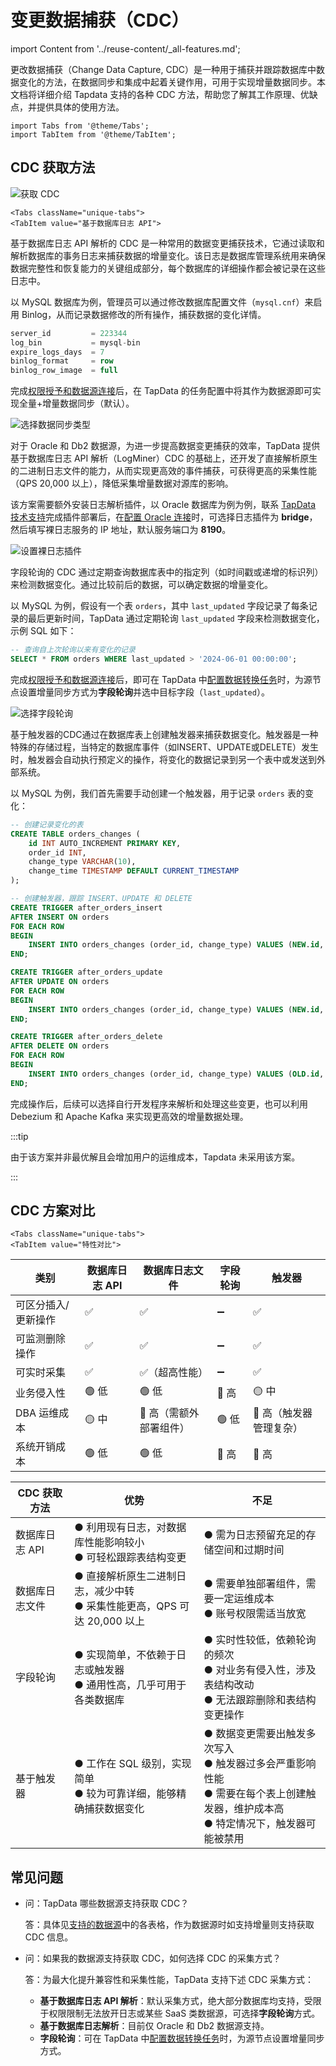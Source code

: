 # 变更数据捕获（CDC）
import Content from '../reuse-content/_all-features.md';

<Content />

更改数据捕获（Change Data Capture, CDC）是一种用于捕获并跟踪数据库中数据变化的方法，在数据同步和集成中起着关键作用，可用于实现增量数据同步。本文档将详细介绍 Tapdata 支持的各种 CDC 方法，帮助您了解其工作原理、优缺点，并提供具体的使用方法。

```mdx-code-block
import Tabs from '@theme/Tabs';
import TabItem from '@theme/TabItem';
```

## CDC 获取方法

![获取 CDC](../images/cdc_mechanism.png)

```mdx-code-block
<Tabs className="unique-tabs">
<TabItem value="基于数据库日志 API">
```
基于数据库日志 API 解析的 CDC 是一种常用的数据变更捕获技术，它通过读取和解析数据库的事务日志来捕获数据的增量变化。该日志是数据库管理系统用来确保数据完整性和恢复能力的关键组成部分，每个数据库的详细操作都会被记录在这些日志中。

以 MySQL 数据库为例，管理员可以通过修改数据库配置文件（`mysql.cnf`）来启用 Binlog，从而记录数据修改的所有操作，捕获数据的变化详情。

```sql
server_id         = 223344
log_bin           = mysql-bin
expire_logs_days  = 7
binlog_format     = row
binlog_row_image  = full
```

完成[权限授予和数据源连接](../prerequisites/on-prem-databases/mysql.md)后，在 TapData 的任务配置中将其作为数据源即可实现全量+增量数据同步（默认）。

![选择数据同步类型](..//images/select_sync_type.png)

</TabItem>

<TabItem value="基于数据库日志文件">
对于 Oracle 和 Db2 数据源，为进一步提高数据变更捕获的效率，TapData 提供基于数据库日志 API 解析（LogMiner）CDC 的基础上，还开发了直接解析原生的二进制日志文件的能力，从而实现更高效的事件捕获，可获得更高的采集性能（QPS 20,000 以上），降低采集增量数据对源库的影响。

该方案需要额外安装日志解析插件，以 Oracle 数据库为例为例，联系 [TapData 技术支持](../support.md)完成插件部署后，在[配置 Oracle 连接](../prerequisites/on-prem-databases/oracle.md)时，可选择日志插件为 **bridge**，然后填写裸日志服务的 IP 地址，默认服务端口为 **8190**。

![设置裸日志插件](..//images/raw_log_configuration.png)

</TabItem>

<TabItem value="基于字段轮询">
字段轮询的 CDC 通过定期查询数据库表中的指定列（如时间戳或递增的标识列）来检测数据变化。通过比较前后的数据，可以确定数据的增量变化。

以 MySQL 为例，假设有一个表 `orders`，其中 `last_updated` 字段记录了每条记录的最后更新时间，TapData 通过定期轮询 `last_updated` 字段来检测数据变化，示例 SQL 如下：

```sql
-- 查询自上次轮询以来有变化的记录
SELECT * FROM orders WHERE last_updated > '2024-06-01 00:00:00';
```

完成[权限授予和数据源连接](../prerequisites/on-prem-databases/mysql.md)后，即可在 TapData 中[配置数据转换任务](../user-guide/data-pipeline/data-development/create-task.md)时，为源节点设置增量同步方式为**字段轮询**并选中目标字段（`last_updated`）。

![选择字段轮询](..//images/obtain_cdc_via_polling.png)

</TabItem>

<TabItem value="基于触发器">
基于触发器的CDC通过在数据库表上创建触发器来捕获数据变化。触发器是一种特殊的存储过程，当特定的数据库事件（如INSERT、UPDATE或DELETE）发生时，触发器会自动执行预定义的操作，将变化的数据记录到另一个表中或发送到外部系统。

以 MySQL 为例，我们首先需要手动创建一个触发器，用于记录 `orders` 表的变化：

```sql
-- 创建记录变化的表
CREATE TABLE orders_changes (
    id INT AUTO_INCREMENT PRIMARY KEY,
    order_id INT,
    change_type VARCHAR(10),
    change_time TIMESTAMP DEFAULT CURRENT_TIMESTAMP
);

-- 创建触发器，跟踪 INSERT、UPDATE 和 DELETE
CREATE TRIGGER after_orders_insert
AFTER INSERT ON orders
FOR EACH ROW
BEGIN
    INSERT INTO orders_changes (order_id, change_type) VALUES (NEW.id, 'INSERT');
END;

CREATE TRIGGER after_orders_update
AFTER UPDATE ON orders
FOR EACH ROW
BEGIN
    INSERT INTO orders_changes (order_id, change_type) VALUES (NEW.id, 'UPDATE');
END;

CREATE TRIGGER after_orders_delete
AFTER DELETE ON orders
FOR EACH ROW
BEGIN
    INSERT INTO orders_changes (order_id, change_type) VALUES (OLD.id, 'DELETE');
END;

```

完成操作后，后续可以选择自行开发程序来解析和处理这些变更，也可以利用 Debezium 和 Apache Kafka 来实现更高效的增量数据处理。

:::tip

由于该方案并非最优解且会增加用户的运维成本，Tapdata 未采用该方案。

:::

</TabItem>
</Tabs>





## CDC 方案对比

```mdx-code-block
<Tabs className="unique-tabs">
<TabItem value="特性对比">
```
| 类别                | 数据库日志 API | 数据库日志文件         | 字段轮询 | 触发器                 |
| ------------------- | -------------- | ---------------------- | -------- | ---------------------- |
| 可区分插入/更新操作 | ✅              | ✅                      | ➖        | ✅                      |
| 可监测删除操作      | ✅              | ✅                      | ➖        | ✅                      |
| 可实时采集          | ✅              | ✅（超高性能）          | ➖        | ✅                      |
| 业务侵入性          | 🟢 低           | 🟢 低                   | 🔴 高     | 🟡 中                   |
| DBA 运维成本        | 🟡 中           | 🔴 高（需额外部署组件） | 🟢 低     | 🔴 高（触发器管理复杂） |
| 系统开销成本        | 🟢 低           | 🟢 低                   | 🔴 高     | 🔴 高                   |

</TabItem>

<TabItem value="优缺点对比">

| CDC 获取方法   | 优势                                                         | 不足                                                         |
| -------------- | ------------------------------------------------------------ | ------------------------------------------------------------ |
| 数据库日志 API | ● 利用现有日志，对数据库性能影响较小<br />● 可轻松跟踪表结构变更 | ● 需为日志预留充足的存储空间和过期时间                       |
| 数据库日志文件 | ● 直接解析原生二进制日志，减少中转<br/>● 采集性能更高，QPS 可达 20,000 以上 | ● 需要单独部署组件，需要一定运维成本<br />● 账号权限需适当放宽 |
| 字段轮询       | ● 实现简单，不依赖于日志或触发器<br />● 通用性高，几乎可用于各类数据库 | ● 实时性较低，依赖轮询的频次<br />● 对业务有侵入性，涉及表结构改动<br />● 无法跟踪删除和表结构变更操作 |
| 基于触发器     | ● 工作在 SQL 级别，实现简单<br />● 较为可靠详细，能够精确捕获数据变化 | ● 数据变更需要出触发多次写入<br />● 触发器过多会严重影响性能<br />● 需要在每个表上创建触发器，维护成本高<br />● 特定情况下，触发器可能被禁用 |

</TabItem>
</Tabs>

## 常见问题

* 问：TapData 哪些数据源支持获取 CDC？

  答：具体见[支持的数据源](../prerequisites/supported-databases.md)中的各表格，作为数据源时如支持增量则支持获取 CDC 信息。

* 问：如果我的数据源支持获取 CDC，如何选择 CDC 的采集方式？

  答：为最大化提升兼容性和采集性能，TapData 支持下述 CDC 采集方式：

  * **基于数据库日志 API 解析**：默认采集方式，绝大部分数据库均支持，受限于权限限制无法放开日志或某些 SaaS 类数据源，可选择**字段轮询**方式。
  * **基于数据库日志解析**：目前仅 Oracle 和 Db2 数据源支持。
  * **字段轮询**：可在 TapData 中[配置数据转换任务](../user-guide/data-pipeline/data-development/create-task.md)时，为源节点设置增量同步方式。